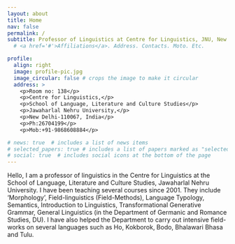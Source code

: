 ```yaml
---
layout: about
title: Home
nav: false
permalink: /
subtitle: Professor of Linguistics at Centre for Linguistics, JNU, New Delhi
  # <a href='#'>Affiliations</a>. Address. Contacts. Moto. Etc.

profile:
  align: right
  image: profile-pic.jpg
  image_circular: false # crops the image to make it circular
  address: >
    <p>Room no: 138</p>
    <p>Centre for Linguistics,</p>
    <p>School of Language, Literature and Culture Studies</p>
    <p>Jawaharlal Nehru University,</p>
    <p>New Delhi-110067, India</p>
    <p>Ph:26704199</p>
    <p>Mob:+91-9868608884</p>

# news: true  # includes a list of news items
# selected_papers: true # includes a list of papers marked as "selected={true}"
# social: true  # includes social icons at the bottom of the page
---
```


Hello, I am a professor of linguistics in the Centre for Linguistics at the School of Language, Literature and Culture Studies, Jawaharlal Nehru University. I have been teaching several courses since 2001. They include ‘Morphology’, Field-linguistics (Field-Methods), Language Typology, Semantics, Introduction to Linguistics, Transformational Generative Grammar, General Linguistics (in the Department of Germanic and Romance Studies, DU). I have also helped the Department to carry out intensive field-works on several languages such as Ho, Kokborok, Bodo, Bhalawari Bhasa and Tulu. 


<!-- Write your biography here. Tell the world about yourself. Link to your favorite [subreddit](http://reddit.com). You can put a picture in, too. The code is already in, just name your picture `prof_pic.jpg` and put it in the `img/` folder.

Put your address / P.O. box / other info right below your picture. You can also disable any these elements by editing `profile` property of the YAML header of your `_pages/about.md`. Edit `_bibliography/papers.bib` and Jekyll will render your [publications page](/al-folio/publications/) automatically.

Link to your social media connections, too. This theme is set up to use [Font Awesome icons](http://fortawesome.github.io/Font-Awesome/) and [Academicons](https://jpswalsh.github.io/academicons/), like the ones below. Add your Facebook, Twitter, LinkedIn, Google Scholar, or just disable all of them. -->
